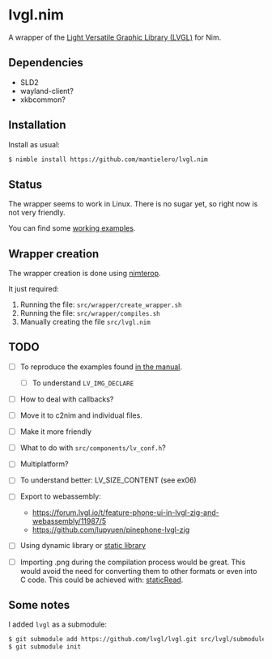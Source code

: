 # lvgl.nim
A wrapper of the [Light Versatile Graphic Library (LVGL)](https://lvgl.io/) for Nim. 

## Dependencies
- SLD2
- wayland-client?
- xkbcommon?

## Installation
Install as usual:
```sh
$ nimble install https://github.com/mantielero/lvgl.nim
```

## Status
The wrapper seems to work in Linux. There is no sugar yet, so right now is not very friendly.

You can find some [working examples](https://github.com/mantielero/lvgl.nim/tree/main/examples).

## Wrapper creation
The wrapper creation is done using [nimterop](https://github.com/nimterop/nimterop).

It just required:
1. Running the file: `src/wrapper/create_wrapper.sh`
2. Running the file: `src/wrapper/compiles.sh`
3. Manually creating the file `src/lvgl.nim`


## TODO
- [ ] To reproduce the examples found [in the manual](https://docs.lvgl.io/master/examples.html#get-started).

  - [ ] To understand `LV_IMG_DECLARE`
- [ ] How to deal with callbacks?
- [ ] Move it to c2nim and individual files.
- [ ] Make it more friendly
- [ ] What to do with `src/components/lv_conf.h`? 
- [ ] Multiplatform?
- [ ] To understand better: LV_SIZE_CONTENT (see ex06)
- [ ] Export to webassembly: 
  - https://forum.lvgl.io/t/feature-phone-ui-in-lvgl-zig-and-webassembly/11987/5
  - https://github.com/lupyuen/pinephone-lvgl-zig
- [ ] Using dynamic library or [static library](https://stackoverflow.com/questions/9853419/how-to-combine-object-files-o-to-create-static-library-a-for-ios)
- [ ] Importing .png during the compilation process would be great. This would avoid the need for converting them to other formats or even into C code. This could be achieved with: [staticRead](https://nim-lang.org/docs/system.html#staticRead,string).

## Some notes
I added `lvgl` as a submodule:
```sh
$ git submodule add https://github.com/lvgl/lvgl.git src/lvgl/submodules/lvgl
$ git submodule init
```

